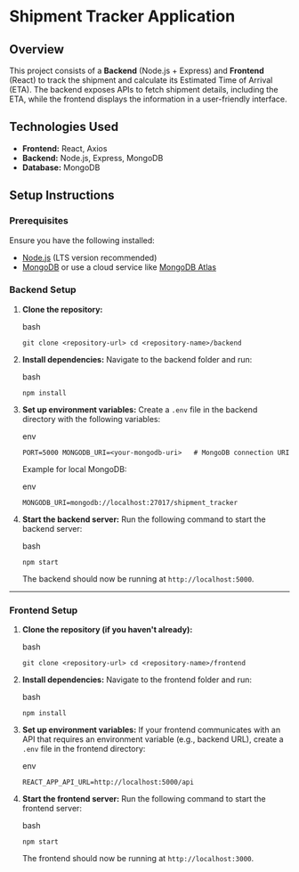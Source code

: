 Shipment Tracker Application
============================

Overview
--------

This project consists of a **Backend** (Node.js + Express) and **Frontend** (React) to track the shipment and calculate its Estimated Time of Arrival (ETA). The backend exposes APIs to fetch shipment details, including the ETA, while the frontend displays the information in a user-friendly interface.

Technologies Used
-----------------

-   **Frontend:** React, Axios
-   **Backend:** Node.js, Express, MongoDB
-   **Database:** MongoDB

Setup Instructions
------------------

### Prerequisites

Ensure you have the following installed:

-   [Node.js](https://nodejs.org/) (LTS version recommended)
-   [MongoDB](https://www.mongodb.com/try/download/community) or use a cloud service like [MongoDB Atlas](https://www.mongodb.com/cloud/atlas)

### Backend Setup

1.  **Clone the repository:**

    bash

    `git clone <repository-url>
    cd <repository-name>/backend`

2.  **Install dependencies:** Navigate to the backend folder and run:

    bash

    `npm install`

3.  **Set up environment variables:** Create a `.env` file in the backend directory with the following variables:

    env

    `PORT=5000
    MONGODB_URI=<your-mongodb-uri>   # MongoDB connection URI`

    Example for local MongoDB:

    env

    `MONGODB_URI=mongodb://localhost:27017/shipment_tracker`

4.  **Start the backend server:** Run the following command to start the backend server:

    bash

    `npm start`

    The backend should now be running at `http://localhost:5000`.

* * * * *

### Frontend Setup

1.  **Clone the repository (if you haven't already):**

    bash

    `git clone <repository-url>
    cd <repository-name>/frontend`

2.  **Install dependencies:** Navigate to the frontend folder and run:

    bash

    `npm install`

3.  **Set up environment variables:** If your frontend communicates with an API that requires an environment variable (e.g., backend URL), create a `.env` file in the frontend directory:

    env

    `REACT_APP_API_URL=http://localhost:5000/api`

4.  **Start the frontend server:** Run the following command to start the frontend server:

    bash

    `npm start`

    The frontend should now be running at `http://localhost:3000`.
